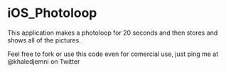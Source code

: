 # iOS_Photoloop

This application makes a photoloop for 20 seconds and then stores and shows all of the pictures. 

Feel free to fork or use this code even for comercial use, just ping me at @khaledjemni on Twitter

